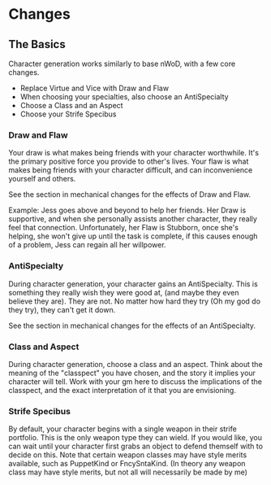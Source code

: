 # Changes

## The Basics
Character generation works similarly to base nWoD, with a few core changes.

- Replace Virtue and Vice with Draw and Flaw
- When choosing your specialties, also choose an AntiSpecialty
- Choose a Class and an Aspect
- Choose your Strife Specibus

### Draw and Flaw
Your draw is what makes being friends with your character worthwhile. It's the primary positive force you provide to other's lives. Your flaw is what makes being friends with your character difficult, and can inconvenience yourself and others.

See the section in mechanical changes for the effects of Draw and Flaw.

Example: Jess goes above and beyond to help her friends. Her Draw is supportive, and when she personally assists another character, they really feel that connection. Unfortunately, her Flaw is Stubborn, once she's helping, she won't give up until the task is complete, if this causes enough of a problem, Jess can regain all her willpower.

### AntiSpecialty
During character generation, your character gains an AntiSpecialty. This is something they really wish they were good at, (and maybe they even believe they are). They are not. No matter how hard they try (Oh my god do they try), they can't get it down.

See the section in mechanical changes for the effects of an AntiSpecialty.

### Class and Aspect
During character generation, choose a class and an aspect. Think about the meaning of the "classpect" you have chosen, and the story it implies your character will tell. Work with your gm here to discuss the implications of the classpect, and the exact interpretation of it that you are envisioning.

### Strife Specibus
By default, your character begins with a single weapon in their strife portfolio. This is the only weapon type they can wield. If you would like, you can wait until your character first grabs an object to defend themself with to decide on this. Note that certain weapon classes may have style merits available, such as PuppetKind or FncySntaKind. (In theory any weapon class may have style merits, but not all will necessarily be made by me)

